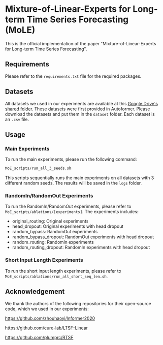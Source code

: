 # Mixture-of-Linear-Experts for Long-term Time Series Forecasting (MoLE)

This is the official implementation of the paper "Mixture-of-Linear-Experts for Long-term Time Series Forecasting".

## Requirements

Please refer to the `requirements.txt` file for the required packages.

## Datasets

All datasets we used in our experiments are available at this [Google Drive's shared folder](https://drive.google.com/drive/folders/1ZhaQwLYcnhT5zEEZhBTo03-jDwl7bt7v). These datasets were first provided in Autoformer. Please download the datasets and put them in the `dataset` folder. Each dataset is an `.csv` file.

## Usage

### Main Experiments

To run the main experiments, please run the following command:

```bash
MoE_scripts/run_all_3_seeds.sh
```

This scripts sequentially runs the main experiments on all datasets with 3 different random seeds. The results will be saved in the `logs` folder.

### RandomIn/RandomOut Experiments

To run the RandomIn/RandomOut experiments, please refer to `MoE_scripts/ablations/[experiments]`. The experiments includes:
 - original_routing: Original experiments
 - head_dropout: Original experiments with head dropout
 - random_bypass: RandomOut experiments
 - random_bypass_dropout: RandomOut experiments with head dropout
 - random_routing: RandomIn experiments
 - random_routing_dropout: RandomIn experiments with head dropout

### Short Input Length Experiments

To run the short input length experiments, please refer to `MoE_scripts/ablations/run_all_short_seq_len.sh`.

## Acknowledgement

We thank the authors of the following repositories for their open-source code, which we used in our experiments:

https://github.com/zhouhaoyi/Informer2020

https://github.com/cure-lab/LTSF-Linear

https://github.com/plumprc/RTSF

